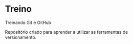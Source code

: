 # Treino
 Treinando Git e GitHub

Repositório criado para aprender a utilizar as ferramentas de versionamento.